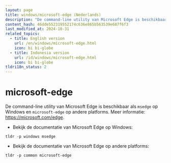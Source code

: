 ```yaml
---
layout: page
title: windows/microsoft-edge (Nederlands)
description: "De command-line utility van Microsoft Edge is beschikbaar als `msedge` op Windows en `microsoft-edge` op andere platforms."
content_hash: 46dde552319552174c636e865b563539e687f6f3
last_modified_at: 2024-10-31
related_topics:
  - title: English version
    url: /en/windows/microsoft-edge.html
    icon: bi bi-globe
  - title: Indonesia version
    url: /id/windows/microsoft-edge.html
    icon: bi bi-globe
tldri18n_status: 2
---
```

# microsoft-edge

De command-line utility van Microsoft Edge is beschikbaar als `msedge` op Windows en `microsoft-edge` op andere platforms.
Meer informatie: <https://microsoft.com/edge>.

- Bekijk de documentatie van Microsoft Edge op Windows:

`tldr -p windows msedge`

- Bekijk de documentatie van Microsoft Edge op andere platforms:

`tldr -p common microsoft-edge`
